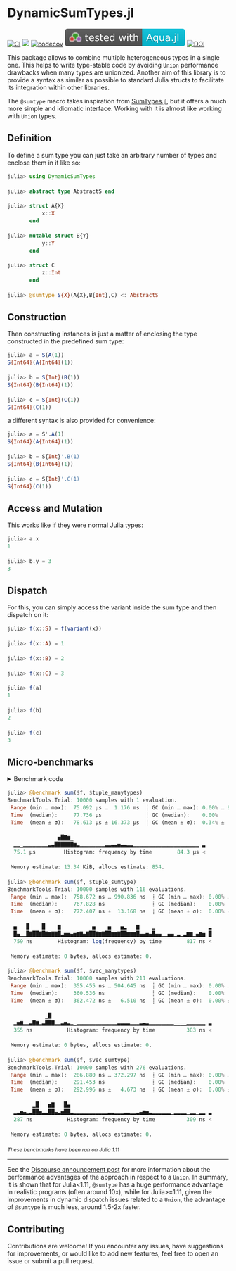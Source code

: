 # DynamicSumTypes.jl

[![CI](https://github.com/JuliaDynamics/DynamicSumTypes.jl/workflows/CI/badge.svg)](https://github.com/JuliaDynamics/DynamicSumTypes.jl/actions?query=workflow%3ACI)
[![](https://img.shields.io/badge/docs-stable-blue.svg)](https://juliadynamics.github.io/DynamicSumTypes.jl/stable/)
[![codecov](https://codecov.io/gh/JuliaDynamics/DynamicSumTypes.jl/graph/badge.svg?token=rz9b1WTqCa)](https://codecov.io/gh/JuliaDynamics/DynamicSumTypes.jl)
[![Aqua QA](https://raw.githubusercontent.com/JuliaTesting/Aqua.jl/master/badge.svg)](https://github.com/JuliaTesting/Aqua.jl)
[![DOI](https://zenodo.org/badge/745234998.svg)](https://zenodo.org/doi/10.5281/zenodo.12826686)


This package allows to combine multiple heterogeneous types in a single one. This helps to write 
type-stable code by avoiding `Union` performance drawbacks when many types are unionized. Another 
aim of this library is to provide a syntax as similar as possible to standard Julia 
structs to facilitate its integration within other libraries. 

The `@sumtype` macro takes inspiration from [SumTypes.jl](https://github.com/MasonProtter/SumTypes.jl),
but it offers a much more simple and idiomatic interface. Working with it is almost like working with `Union` types.

## Definition

To define a sum type you can just take an arbitrary number of types and enclose them in it
like so:

```julia
julia> using DynamicSumTypes

julia> abstract type AbstractS end

julia> struct A{X}
           x::X
       end

julia> mutable struct B{Y}
           y::Y
       end

julia> struct C
           z::Int
       end

julia> @sumtype S{X}(A{X},B{Int},C) <: AbstractS
```

## Construction

Then constructing instances is just a matter of enclosing the type constructed in the
predefined sum type:

```julia
julia> a = S(A(1))
S{Int64}(A{Int64}(1))

julia> b = S{Int}(B(1))
S{Int64}(B{Int64}(1))

julia> c = S{Int}(C(1))
S{Int64}(C(1))
```

a different syntax is also provided for convenience:

```julia
julia> a = S'.A(1)
S{Int64}(A{Int64}(1))

julia> b = S{Int}'.B(1)
S{Int64}(B{Int64}(1))

julia> c = S{Int}'.C(1)
S{Int64}(C(1))
```

## Access and Mutation

This works like if they were normal Julia types:

```julia
julia> a.x
1

julia> b.y = 3
3
```

## Dispatch

For this, you can simply access the variant 
inside the sum type and then dispatch on it:

```julia
julia> f(x::S) = f(variant(x))

julia> f(x::A) = 1

julia> f(x::B) = 2

julia> f(x::C) = 3

julia> f(a)
1

julia> f(b)
2

julia> f(c)
3
```

## Micro-benchmarks

<details>
 <summary>Benchmark code</summary>

```julia
using BenchmarkTools
using DynamicSumTypes
       
struct A end
struct B end
struct C end
struct D end
struct E end
struct F end

@sumtype S(A, B, C, D, E, F)
       
f(s::S) = f(variant(s));
f(::A) = 1;
f(::B) = 2;
f(::C) = 3;
f(::D) = 4;
f(::E) = 5;
f(::F) = 6;

vals = rand((A(), B(), C(), D(), E(), F()), 1000);

tuple_manytypes = Tuple(vals);
vec_manytypes = collect(Union{A, B, C, D, E, F}, vals);

tuple_sumtype = Tuple(S.(vals));
vec_sumtype = S.(vals);
```
</details>

```julia
julia> @benchmark sum($f, $tuple_manytypes)
BenchmarkTools.Trial: 10000 samples with 1 evaluation.
 Range (min … max):  75.092 μs …  1.176 ms  ┊ GC (min … max): 0.00% … 91.00%
 Time  (median):     77.736 μs              ┊ GC (median):    0.00%
 Time  (mean ± σ):   78.613 μs ± 16.373 μs  ┊ GC (mean ± σ):  0.34% ±  1.67%

                ▅█▇▆▁                                          
  ▂▂▁▂▂▂▂▂▂▂▂▃▄██████▆▃▂▂▂▂▂▂▂▂▃▃▄▄▅▄▄▃▃▂▂▂▂▂▂▂▂▂▂▂▂▂▂▂▂▂▂▂▂▂ ▃
  75.1 μs         Histogram: frequency by time        84.3 μs <

 Memory estimate: 13.34 KiB, allocs estimate: 854.

julia> @benchmark sum($f, $tuple_sumtype)
BenchmarkTools.Trial: 10000 samples with 116 evaluations.
 Range (min … max):  758.672 ns … 990.836 ns  ┊ GC (min … max): 0.00% … 0.00%
 Time  (median):     767.828 ns               ┊ GC (median):    0.00%
 Time  (mean ± σ):   772.407 ns ±  13.168 ns  ┊ GC (mean ± σ):  0.00% ± 0.00%

  ▄   █    █    ▆          ▄    ▄   ▄▂   ▆    ▁                 ▂
  █▄▁▁█▇██▇█▇▆▇▇█▃▅▅▄▅▆▇▄▇██▇▆▇██▆▆▇██▆▆▆█▄▄▅▄█▄▄▁▁▄▄▁▃▁▃▆▆▁▄▆▅ █
  759 ns        Histogram: log(frequency) by time        817 ns <

 Memory estimate: 0 bytes, allocs estimate: 0.

julia> @benchmark sum($f, $vec_manytypes)
BenchmarkTools.Trial: 10000 samples with 211 evaluations.
 Range (min … max):  355.455 ns … 504.645 ns  ┊ GC (min … max): 0.00% … 0.00%
 Time  (median):     360.536 ns               ┊ GC (median):    0.00%
 Time  (mean ± σ):   362.472 ns ±   6.510 ns  ┊ GC (mean ± σ):  0.00% ± 0.00%

            ▁█                                                   
  ▂▅▆▂▂▃▇▆▂▃██▇▂▂▃▅▃▂▁▂▂▂▂▂▂▂▂▂▂▂▂▂▃▃▃▃▂▂▂▃▄▃▂▂▂▂▂▂▂▂▁▁▁▁▂▂▂▂▂▂ ▃
  355 ns           Histogram: frequency by time          383 ns <

 Memory estimate: 0 bytes, allocs estimate: 0.

julia> @benchmark sum($f, $vec_sumtype)
BenchmarkTools.Trial: 10000 samples with 276 evaluations.
 Range (min … max):  286.880 ns … 372.297 ns  ┊ GC (min … max): 0.00% … 0.00%
 Time  (median):     291.453 ns               ┊ GC (median):    0.00%
 Time  (mean ± σ):   292.996 ns ±   4.673 ns  ┊ GC (mean ± σ):  0.00% ± 0.00%

        ▁█   ▅▇   █▄                                             
  ▂▃▅▄▂▃██▅▃▃██▄▃▅██▃▂▂▂▂▂▂▂▂▂▂▂▃▃▂▂▂▃▃▂▂▃▄▆▅▃▂▂▂▂▂▂▁▂▂▂▂▁▂▂▁▂▂ ▃
  287 ns           Histogram: frequency by time          309 ns <

 Memory estimate: 0 bytes, allocs estimate: 0.
```

<sub>*These benchmarks have been run on Julia 1.11*</sub>

------

See the [Discourse announcement post](https://discourse.julialang.org/t/ann-dynamicsumtypes-jl-v3/116741)
for more information about the performance advantages of the approach in respect to a `Union`. In summary,
it is shown that for Julia<1.11, `@sumtype` has a huge performance advantage in realistic programs (often
around 10x), while for Julia>=1.11, given the improvements in dynamic dispatch issues related to a `Union`,
the advantage of `@sumtype` is much less, around 1.5-2x faster.

## Contributing

Contributions are welcome! If you encounter any issues, have suggestions for improvements, or would like to add new 
features, feel free to open an issue or submit a pull request.
